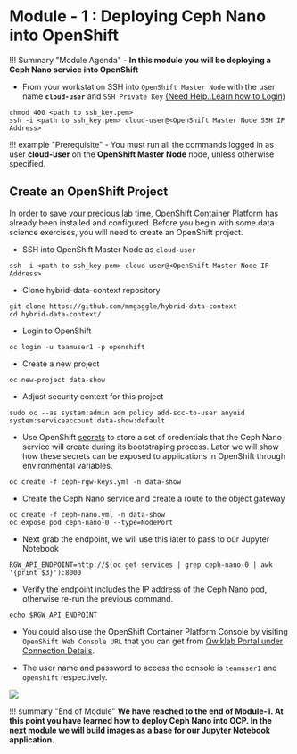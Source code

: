 # Module - 1 : Deploying Ceph Nano into OpenShift

!!! Summary "Module Agenda"
    - **In this module you will be deploying a Ceph Nano service into OpenShift**

- From your workstation SSH into ``OpenShift Master Node`` with the user name **``cloud-user``** and ``SSH Private Key`` [(Need Help..Learn how to Login)](https://ksingh7.github.io/data-show/#accessing-the-lab)

```
chmod 400 <path to ssh_key.pem>
ssh -i <path to ssh_key.pem> cloud-user@<OpenShift Master Node SSH IP Address>
```  

!!! example "Prerequisite"
    - You must run all the commands logged in as user **cloud-user** on the **OpenShift Master Node** node, unless otherwise specified. 

## Create an OpenShift Project

In order to save your precious lab time, OpenShift Container Platform has already been installed and configured. Before you begin with some data science exercises, you will need to create an OpenShift project.

- SSH into OpenShift Master Node as ``cloud-user``

```
ssh -i <path to ssh_key.pem> cloud-user@<OpenShift Master Node IP Address>
```

- Clone hybrid-data-context repository

```
git clone https://github.com/mmgaggle/hybrid-data-context
cd hybrid-data-context/
```

- Login to OpenShift

```
oc login -u teamuser1 -p openshift
```

- Create a new project

```
oc new-project data-show
```

- Adjust security context for this project

```
sudo oc --as system:admin adm policy add-scc-to-user anyuid system:serviceaccount:data-show:default
```

- Use OpenShift [secrets](https://docs.openshift.com/container-platform/3.10/dev_guide/secrets.html) to store a set of credentials that the Ceph Nano service will create during its bootstraping process. Later we will show how these secrets can be exposed to applications in OpenShift through environmental variables.

```
oc create -f ceph-rgw-keys.yml -n data-show
```

- Create the Ceph Nano service and create a route to the object gateway

```
oc create -f ceph-nano.yml -n data-show
oc expose pod ceph-nano-0 --type=NodePort
```

- Next grab the endpoint, we will use this later to pass to our Jupyter Notebook

```
RGW_API_ENDPOINT=http://$(oc get services | grep ceph-nano-0 | awk '{print $3}'):8000
```

- Verify the endpoint includes the IP address of the Ceph Nano pod, otherwise re-run the previous command.

```
echo $RGW_API_ENDPOINT
```

- You could also use the OpenShift Container Platform Console by visiting ``OpenShift Web Console URL`` that you can get from [Qwiklab Portal under Connection Details](https://ksingh7.github.io/data-show/#wait-for-lab-provisioning-to-complete).

- The user name and password to access the console is ``teamuser1`` and ``openshift`` respectively.

![](images/data-show-images/ocp-login-screen.png)

!!! summary "End of Module"
    **We have reached to the end of Module-1. At this point you have learned how to deploy Ceph Nano into OCP. In the next module we will build images as a base for our Jupyter Notebook application.**
